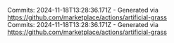 Commits: 2024-11-18T13:28:36.171Z - Generated via https://github.com/marketplace/actions/artificial-grass
<br>
Commits: 2024-11-18T13:28:36.171Z - Generated via https://github.com/marketplace/actions/artificial-grass
<br>
